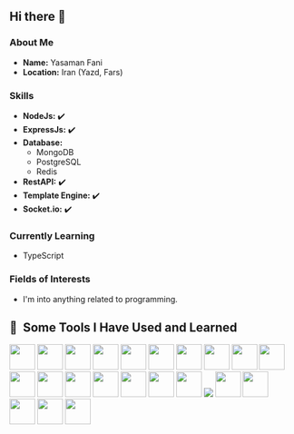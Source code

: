 ## Hi there 👋

### About Me
- **Name:** Yasaman Fani
- **Location:** Iran (Yazd, Fars)

### Skills
- **NodeJs:** ✔️
- **ExpressJs:** ✔️
- **Database:** 
  - MongoDB
  - PostgreSQL
  - Redis
- **RestAPI:** ✔️
- **Template Engine:** ✔️
- **Socket.io:** ✔️

### Currently Learning
- TypeScript

### Fields of Interests
- I'm into anything related to programming.

<h2> 🚀 &nbsp;Some Tools I Have Used and Learned</h2>
<p align="left">
  

<img src="https://cdn.jsdelivr.net/gh/devicons/devicon@latest/icons/nodejs/nodejs-original-wordmark.svg" width="45" height="45" />
<img src="https://telegraf.js.org/media/logo.svg" width="45" height="45" />
<img src="https://cdn.jsdelivr.net/gh/devicons/devicon@latest/icons/mongodb/mongodb-original-wordmark.svg" width="45" height="45" />
<img src="https://cdn.jsdelivr.net/gh/devicons/devicon@latest/icons/mongoose/mongoose-original.svg" width="45" height="45" />
<img src="https://cdn.jsdelivr.net/gh/devicons/devicon@latest/icons/mysql/mysql-original-wordmark.svg" width="45" height="45" />  
<img src="https://cdn.jsdelivr.net/gh/devicons/devicon@latest/icons/javascript/javascript-plain.svg" width="45" height="45" />
<img src="https://cdn.jsdelivr.net/gh/devicons/devicon@latest/icons/express/express-original-wordmark.svg" width="45" height="45" /> 
<img src="https://cdn.jsdelivr.net/gh/devicons/devicon@latest/icons/notion/notion-plain.svg" width="45" height="45" />
<img src="https://cdn.jsdelivr.net/gh/devicons/devicon@latest/icons/npm/npm-original-wordmark.svg" width="45" height="45" />
<img src="https://cdn.jsdelivr.net/gh/devicons/devicon@latest/icons/postman/postman-plain.svg" width="45" height="45" />
<img src="https://cdn.jsdelivr.net/gh/devicons/devicon@latest/icons/postgresql/postgresql-plain-wordmark.svg" width="45" height="45" />
<img src="https://cdn.jsdelivr.net/gh/devicons/devicon@latest/icons/typescript/typescript-plain.svg" width="45" height="45" />
<img src="https://cdn.jsdelivr.net/gh/devicons/devicon@latest/icons/swagger/swagger-original-wordmark.svg" width="45" height="45" />
<img src="https://cdn.jsdelivr.net/gh/devicons/devicon@latest/icons/socketio/socketio-original-wordmark.svg" width="45" height="45" />
<img src="https://cdn.jsdelivr.net/gh/devicons/devicon@latest/icons/redis/redis-plain.svg" width="45" height="45" />
<img src="https://cdn.jsdelivr.net/gh/devicons/devicon@latest/icons/graphql/graphql-plain-wordmark.svg" width="45" height="45" /> 
<img src="https://cdn.jsdelivr.net/gh/devicons/devicon@latest/icons/bun/bun-original.svg" width="45" height="45" />
<img src="https://cdn.jsdelivr.net/gh/devicons/devicon@latest/icons/cplusplus/cplusplus-original.svg" />
<img src="https://cdn.jsdelivr.net/gh/devicons/devicon@latest/icons/html5/html5-plain-wordmark.svg" width="45" height="45" />
<img src="https://cdn.jsdelivr.net/gh/devicons/devicon@latest/icons/css3/css3-plain-wordmark.svg" width="45" height="45" />         
<img src="https://cdn.jsdelivr.net/gh/devicons/devicon@latest/icons/arduino/arduino-original-wordmark.svg" width="45" height="45" />
<img src="https://cdn.jsdelivr.net/gh/devicons/devicon@latest/icons/git/git-original.svg" width="45" height="45" /> 
<img src="https://cdn.jsdelivr.net/gh/devicons/devicon@latest/icons/github/github-original-wordmark.svg" width="45" height="45" />
          
          
</p>
  
  

<!--
**yasaman-f/yasaman-f** is a ✨ _special_ ✨ repository because its `README.md` (this file) appears on your GitHub profile.

Here are some ideas to get you started:

- 🔭 I’m currently working on ...
- 🌱 I’m currently learning ...
- 👯 I’m looking to collaborate on ...
- 🤔 I’m looking for help with ...
- 💬 Ask me about ...
- 📫 How to reach me: ...
- 😄 Pronouns: ...
- ⚡ Fun fact: ...
-->
